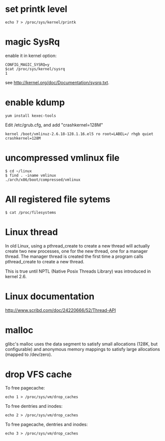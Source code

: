 # set printk level

    echo 7 > /proc/sys/kernel/printk

# magic SysRq
enable it in kernel option:

    CONFIG_MAGIC_SYSRQ=y
    $cat /proc/sys/kernel/sysrq 
    1

see http://kernel.org/doc/Documentation/sysrq.txt.

# enable kdump

    yum install kexec-tools

Edit /etc/grub.cfg, and add "crashkernel=128M"

    kernel /boot/vmlinuz-2.6.18-128.1.16.el5 ro root=LABEL=/ rhgb quiet crashkernel=128M

# uncompressed vmlinux file

    $ cd ~/linux
    $ find . -iname vmlinux
    ./arch/x86/boot/compressed/vmlinux

# All registered file sytems

    $ cat /proc/filesystems

# Linux thread
In old Linux, using a pthread_create to create a new thread will actually
create two new processes, one for the new thread, one for a manager thread. The
manager thread is created the first time a program calls pthread_create to
create a new thread.

This is true until NPTL (Native Posix Threads Library) was introduced in kernel
2.6.

# Linux documentation
http://www.scribd.com/doc/24220666/52/Thread-API

# malloc
glibc's malloc uses the data segment to satisfy small allocations (128K, but
configurable) and anonymous memory mappings to satisfy large allocations
(mapped to /dev/zero).

# drop VFS cache
To free pagecache:

    echo 1 > /proc/sys/vm/drop_caches

To free dentries and inodes:

    echo 2 > /proc/sys/vm/drop_caches

To free pagecache, dentries and inodes:

    echo 3 > /proc/sys/vm/drop_caches


